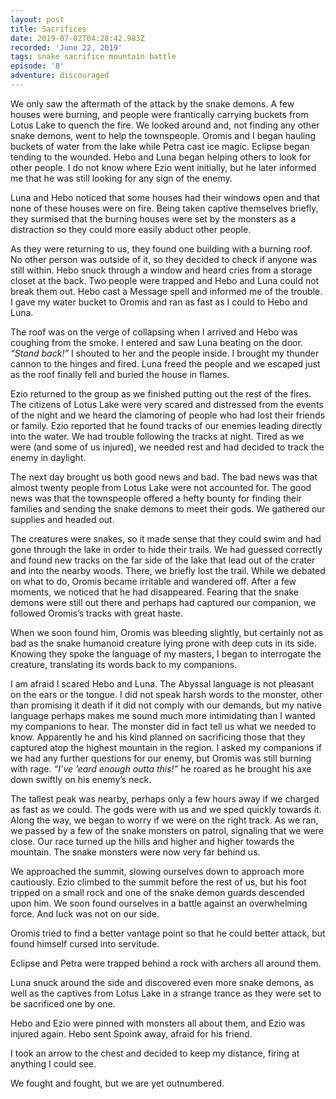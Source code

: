```yaml
---
layout: post
title: Sacrifices
date: 2019-07-02T04:28:42.983Z
recorded: 'June 22, 2019'
tags: snake sacrifice mountain battle
episode: '8'
adventure: discouraged
---
```

We only saw the aftermath of the attack by the snake demons. A few houses were burning, and people were frantically carrying buckets from Lotus Lake to quench the fire. We looked around and, not finding any other snake demons, went to help the townspeople. Oromis and I began hauling buckets of water from the lake while Petra cast ice magic. Eclipse began tending to the wounded. Hebo and Luna began helping others to look for other people. I do not know where Ezio went initially, but he later informed me that he was still looking for any sign of the enemy.

Luna and Hebo noticed that some houses had their windows open and that none of these houses were on fire. Being taken captive themselves briefly, they surmised that the burning houses were set by the monsters as a distraction so they could more easily abduct other people. 

As they were returning to us, they found one building with a burning roof. No other person was outside of it, so they decided to check if anyone was still within. Hebo snuck through a window and heard cries from a storage closet at the back. Two people were trapped and Hebo and Luna could not break them out. Hebo cast a Message spell and informed me of the trouble. I gave my water bucket to Oromis and ran as fast as I could to Hebo and Luna.

The roof was on the verge of collapsing when I arrived and Hebo was coughing from the smoke. I entered and saw Luna beating on the door. _“Stand back!”_ I shouted to her and the people inside. I brought my thunder cannon to the hinges and fired. Luna freed the people and we escaped just as the roof finally fell and buried the house in flames.

Ezio returned to the group as we finished putting out the rest of the fires. The citizens of Lotus Lake were very scared and distressed from the events of the night and we heard the clamoring of people who had lost their friends or family. Ezio reported that he found tracks of our enemies leading directly into the water. We had trouble following the tracks at night. Tired as we were (and some of us injured), we needed rest and had decided to track the enemy in daylight.

The next day brought us both good news and bad. The bad news was that almost twenty people from Lotus Lake were not accounted for. The good news was that the townspeople offered a hefty bounty for finding their families and sending the snake demons to meet their gods. We gathered our supplies and headed out.

The creatures were snakes, so it made sense that they could swim and had gone through the lake in order to hide their trails. We had guessed correctly and found new tracks on the far side of the lake that lead out of the crater and into the nearby woods. There, we briefly lost the trail. While we debated on what to do, Oromis became irritable and wandered off. After a few moments, we noticed that he had disappeared. Fearing that the snake demons were still out there and perhaps had captured our companion, we followed Oromis’s tracks with great haste.

When we soon found him, Oromis was bleeding slightly, but certainly not as bad as the snake humanoid creature lying prone with deep cuts in its side. Knowing they spoke the language of my masters, I began to interrogate the creature, translating its words back to my companions. 

I am afraid I scared Hebo and Luna. The Abyssal language is not pleasant on the ears or the tongue. I did not speak harsh words to the monster, other than promising it death if it did not comply with our demands, but my native language perhaps makes me sound much more intimidating than I wanted my companions to hear. The monster did in fact tell us what we needed to know. Apparently he and his kind planned on sacrificing those that they captured atop the highest mountain in the region. I asked my companions if we had any further questions for our enemy, but Oromis was still burning with rage. _“I’ve ‘eard enough outta this!”_ he roared as he brought his axe down swiftly on his enemy’s neck.

The tallest peak was nearby, perhaps only a few hours away if we charged as fast as we could. The gods were with us and we sped quickly towards it. Along the way, we began to worry if we were on the right track. As we ran, we passed by a few of the snake monsters on patrol, signaling that we were close. Our race turned up the hills and higher and higher towards the mountain. The snake monsters were now very far behind us.

We approached the summit, slowing ourselves down to approach more cautiously. Ezio climbed to the summit before the rest of us, but his foot tripped on a small rock and one of the snake demon guards descended upon him. We soon found ourselves in a battle against an overwhelming force. And luck was not on our side.

Oromis tried to find a better vantage point so that he could better attack, but found himself cursed into servitude.

Eclipse and Petra were trapped behind a rock with archers all around them.

Luna snuck around the side and discovered even more snake demons, as well as the captives from Lotus Lake in a strange trance as they were set to be sacrificed one by one.

Hebo and Ezio were pinned with monsters all about them, and Ezio was injured again. Hebo sent Spoink away, afraid for his friend.

I took an arrow to the chest and decided to keep my distance, firing at anything I could see.

We fought and fought, but we are yet outnumbered.
